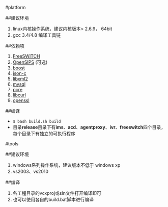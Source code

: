 #platform

##建议环境
1. linux内核操作系统，建议内核版本> 2.6.9， 64bit
2. gcc 3.4/4.8 编译工具链 

##依赖项
1. [FreeSWITCH](http://files.freeswitch.org/freeswitch-1.0.6.tar.gz)
2. [OpenSIPS](http://opensips.org/pub/opensips/1.8.5/src/opensips-1.8.5_src.tar.gz/) (可选)
3. [boost](http://sourceforge.net/projects/boost/files/boost/1.56.0/boost_1_56_0.tar.gz/download)
4. [json-c](https://github.com/json-c/json-c/archive/json-c-0.10-20120530.tar.gz)
5. [libxml2](http://xmlsoft.org/sources/old/libxml2-2.6.30.tar.gz)
6. [mysql](http://downloads.mysql.com/archives/get/file/mysql-5.0.51b.tar.gz)
7. [pcre](http://sourceforge.net/projects/pcre/files/pcre/7.7/pcre-7.7.tar.gz/download)
8. [libcurl](http://curl.haxx.se/download/curl-7.21.0.tar.gz)
9. [openssl](http://www.openssl.org)


##编译
- ` $ bash build.sh build `
- 目录**release**目录下有**ims**、**acd**、**agentproxy**、**ivr**、**freeswitch**四个目录，每个目录下有独立的可执行程序

#tools

##建议环境
1. windows系列操作系统，建议版本不低于 windows xp
2. vs2003、vs2010


##编译
1. 各工程目录的vcxproj或sln文件打开编译即可
2. 也可以使用各自的build.bat脚本进行编译
